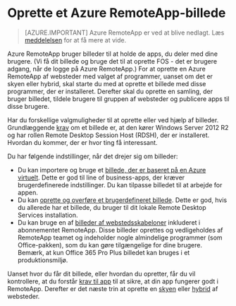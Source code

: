 <properties
    pageTitle="Oprette et Azure RemoteApp billede | Microsoft Azure"
    description="Få mere at vide om de tilgængelige indstillinger for oprettelse af billeder til Azure RemoteApp"
    services="remoteapp"
    documentationCenter=""
    authors="lizap"
    manager="mbaldwin" />

<tags
    ms.service="remoteapp"
    ms.workload="compute"
    ms.tgt_pltfrm="na"
    ms.devlang="na"
    ms.topic="article"
    ms.date="08/15/2016"
    ms.author="elizapo" />



# <a name="create-an-azure-remoteapp-image"></a>Oprette et Azure RemoteApp-billede

> [AZURE.IMPORTANT]
> Azure RemoteApp er ved at blive nedlagt. Læs [meddelelsen](https://go.microsoft.com/fwlink/?linkid=821148) for at få mere at vide.

Azure RemoteApp bruger billeder til at holde de apps, du deler med dine brugere. (Vi få dit billede og bruge det til at oprette FOS - det er brugere adgang, når de logge på Azure RemoteApp.) For at oprette en Azure RemoteApp af websteder med valget af programmer, uanset om det er skyen eller hybrid, skal starte du med at oprette et billede med disse programmer, der er installeret. Derefter skal du oprette en samling, der bruger billedet, tildele brugere til gruppen af websteder og publicere apps til disse brugere.

Har du forskellige valgmuligheder til at oprette eller ved hjælp af billeder. Grundlæggende [krav](remoteapp-imagereqs.md) om et billede er, at den kører Windows Server 2012 R2 og har rollen Remote Desktop Session Host (RDSH), der er installeret. Hvordan du kommer, der er hvor ting få interessant.

Du har følgende indstillinger, når det drejer sig om billeder:

- Du kan importere og bruge et [billede, der er baseret på en Azure virtuelt](remoteapp-image-on-azurevm.md). Dette er god til line of business-apps, der kræver brugerdefinerede indstillinger. Du kan tilpasse billedet til at arbejde for appen.
- Du kan [oprette og overføre et brugerdefineret billede](remoteapp-create-custom-image.md). Dette er god, hvis du allerede har et billede, du bruger til dit lokale Remote Desktop Services installation.
- Du kan bruge en af [billeder af webstedsskabeloner](remoteapp-images.md) inkluderet i abonnementet RemoteApp. Disse billeder oprettes og vedligeholdes af RemoteApp teamet og indeholder nogle almindelige programmer (som Office-pakken), som du kan gøre tilgængelige for dine brugere. Bemærk, at kun Office 365 Pro Plus billedet kan bruges i et produktionsmiljø.

Uanset hvor du får dit billede, eller hvordan du opretter, får du vil kontrollere, at du forstår [krav til app](remoteapp-appreqs.md) til at sikre, at din app fungerer godt i RemoteApp. Derefter er det næste trin at oprette en [skyen](remoteapp-create-cloud-deployment.md) eller [hybrid](remoteapp-create-hybrid-deployment.md) af websteder.
